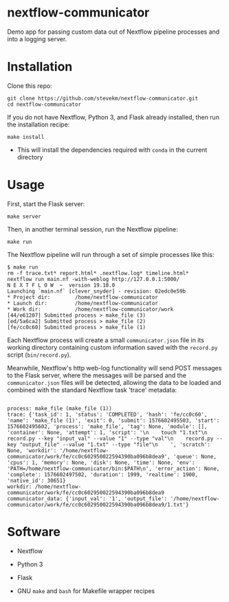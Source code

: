 # nextflow-communicator

Demo app for passing custom data out of Nextflow pipeline processes and into a logging server.

# Installation

Clone this repo:

```
git clone https://github.com/stevekm/nextflow-communicator.git
cd nextflow-communicator
```

If you do not have Nextflow, Python 3, and Flask already installed, then run the installation recipe:

```
make install
```

- This will install the dependencies required with `conda` in the current directory

# Usage

First, start the Flask server:

```
make server
```

Then, in another terminal session, run the Nextflow pipeline:

```
make run
```

The Nextflow pipeline will run through a set of simple processes like this:

```
$ make run
rm -f trace.txt* report.html* .nextflow.log* timeline.html*
nextflow run main.nf -with-weblog http://127.0.0.1:5000/
N E X T F L O W  ~  version 19.10.0
Launching `main.nf` [clever_snyder] - revision: 02edc0e59b
* Project dir:        /home/nextflow-communicator
* Launch dir:         /home/nextflow-communicator
* Work dir:           /home/nextflow-communicator/work
[44/e61207] Submitted process > make_file (3)
[ed/5a6ca2] Submitted process > make_file (2)
[fe/cc0c60] Submitted process > make_file (1)
```

Each Nextflow process will create a small `communicator.json` file in its working directory containing custom information saved with the `record.py` script (`bin/record.py`).

Meanwhile, Nextflow's http web-log functionality will send POST messages to the Flask server, where the messages will be parsed and the `communicator.json` files will be detected, allowing the data to be loaded and combined with the standard Nextflow task 'trace' metadata:

```

process: make_file (make_file (1))
trace: {'task_id': 1, 'status': 'COMPLETED', 'hash': 'fe/cc0c60', 'name': 'make_file (1)', 'exit': 0, 'submit': 1576602495503, 'start': 1576602495602, 'process': 'make_file', 'tag': None, 'module': [], 'container': None, 'attempt': 1, 'script': '\n    touch "1.txt"\n    record.py --key "input_val" --value "1" --type "val"\n    record.py --key "output_file" --value "1.txt" --type "file"\n    ', 'scratch': None, 'workdir': '/home/nextflow-communicator/work/fe/cc0c602950022594390ba096b8dea9', 'queue': None, 'cpus': 1, 'memory': None, 'disk': None, 'time': None, 'env': 'PATH=/home/nextflow-communicator/bin:$PATH\n', 'error_action': None, 'complete': 1576602497502, 'duration': 1999, 'realtime': 1900, 'native_id': 30651}
workdir: /home/nextflow-communicator/work/fe/cc0c602950022594390ba096b8dea9
communicator_data: {'input_val': '1', 'output_file': '/home/nextflow-communicator/work/fe/cc0c602950022594390ba096b8dea9/1.txt'}

```

# Software

- Nextflow

- Python 3

- Flask

- GNU `make` and `bash` for Makefile wrapper recipes
